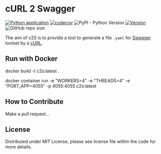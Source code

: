 # cURL 2 Swagger
[![Python application](https://github.com/NicoMincuzzi/curl-to-swagger/actions/workflows/python-app.yml/badge.svg)](https://github.com/NicoMincuzzi/curl-to-swagger/actions/workflows/python-app.yml)
[![codecov](https://codecov.io/gh/NicoMincuzzi/curl-to-swagger/branch/master/graph/badge.svg?token=LLENAQ9JRE)](https://codecov.io/gh/NicoMincuzzi/curl-to-swagger)
![PyPI - Python Version](https://img.shields.io/badge/python-3.6%7C3.7%7C3.8-blue) 
[![Version](https://img.shields.io/badge/version-v0.1.0-green)](https://github.com/NicoMincuzzi/curl-to-swagger) 
![GitHub repo size](https://img.shields.io/github/repo-size/NicoMincuzzi/curl-to-swagger)

The aim of c2S is to provide a tool to generate a file `.yaml` for [Swagger](https://swagger.io/) toolset by a [cURL](https://curl.se/).

## Run with Docker

docker build -t c2s:latest .

docker container run -e "WORKERS=4" -e "THREADS=4" -e "PORT_APP=4055" -p 4055:4055 c2s:latest



## How to Contribute
Make a pull request...

## License
Distributed under MIT License, please see license file within the code for more details.
